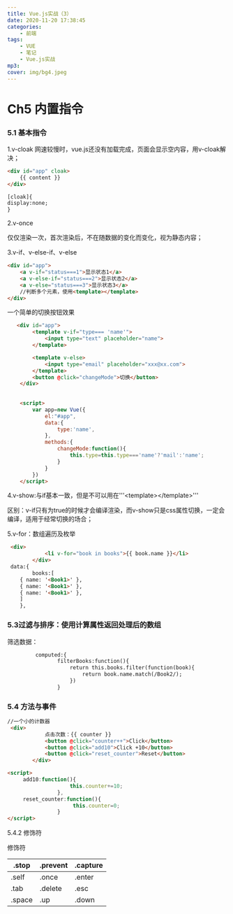 ```yaml
---
title: Vue.js实战（3）
date: 2020-11-20 17:38:45
categories: 
    - 前端
tags: 
    - VUE
    - 笔记
    - Vue.js实战
mp3: 
cover: img/bg4.jpeg
---
```


# Ch5 内置指令

### 5.1 基本指令


1.v-cloak
网速较慢时，vue.js还没有加载完成，页面会显示空内容，用v-cloak解决；



```html
<div id="app" cloak>
    {{ content }}
</div>

[cloak]{
display:none;
}
```

2.v-once

仅仅渲染一次，首次渲染后，不在随数据的变化而变化，视为静态内容；

3.v-if、v-else-if、v-else

```html
<div id="app">
    <a v-if="status===1">显示状态1</a>
    <a v-else-if="status===2">显示状态2</a>
    <a v-else="status===3">显示状态3</a>
    //判断多个元素，使用<template></template>
</div>
```

一个简单的切换按钮效果

```html
   <div id="app">
        <template v-if="type=== 'name'">
            <input type="text" placeholder="name">
        </template>

        <template v-else>
            <input type="email" placeholder="xxx@xx.com">
        </template>
        <button @click="changeMode">切换</button>
    </div>
    
    
    <script>
        var app=new Vue({
            el:"#app",
            data:{
                type:'name',
            },
            methods:{
                changeMode:function(){
                    this.type=this.type==='name'?'mail':'name';
                }
            }
        })
    </script>
```

4.v-show:与if基本一致，但是不可以用在'''\<template>\</template>'''

区别：v-if只有为true的时候才会编译渲染，而v-show只是css属性切换，一定会编译，适用于经常切换的场合；



5.v-for：数组遍历及枚举

```html
 <div>
            <li v-for="book in books">{{ book.name }}</li>
        </div>
 data:{
		books:[
	{ name: '<Book1>' },
    { name: '<Book1>' },
    { name: '<Book1>' }, 
    ]
    },
```

### 5.3过滤与排序：使用计算属性返回处理后的数组

筛选数据：

```html
         computed:{
                filterBooks:function(){
                    return this.books.filter(function(book){
                        return book.name.match(/Book2/);
                    })
                }
```

### 5.4 方法与事件

```html
//一个小的计数器
 <div>
            点击次数：{{ counter }}
            <button @click="counter++">Click</button>
            <button @click="add10">Click +10</button>
            <button @click="reset_counter">Reset</button>
        </div>

<script>
     add10:function(){
                    this.counter+=10;
                },
     reset_counter:function(){
                     this.counter=0;
                }
</script>
```

5.4.2 修饰符

修饰符

| .stop  | .prevent | .capture |
| ------ | -------- | :------- |
| .self  | .once    | .enter   |
| .tab   | .delete  | .esc     |
| .space | .up      | .down    |

